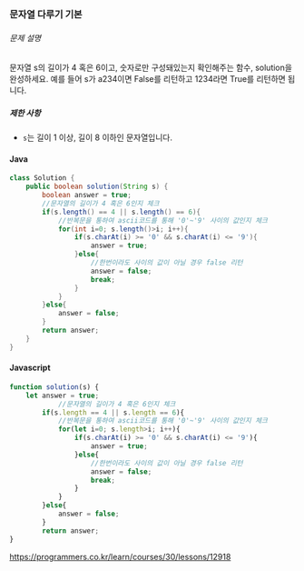 ### 문자열 다루기 기본

###### 문제 설명

문자열 s의 길이가 4 혹은 6이고, 숫자로만 구성돼있는지 확인해주는 함수, solution을 완성하세요. 예를 들어 s가 a234이면 False를 리턴하고 1234라면 True를 리턴하면 됩니다.

##### 제한 사항

- `s`는 길이 1 이상, 길이 8 이하인 문자열입니다.



#### Java

~~~java
class Solution {
    public boolean solution(String s) {
        boolean answer = true;
      	//문자열의 길이가 4 혹은 6인지 체크
        if(s.length() == 4 || s.length() == 6){
          	//반복문을 통하여 ascii코드를 통해 '0'~'9' 사이의 값인지 체크
            for(int i=0; s.length()>i; i++){
                if(s.charAt(i) >= '0' && s.charAt(i) <= '9'){
                    answer = true;
                }else{
                  	//한번이라도 사이의 값이 아닐 경우 false 리턴
                    answer = false;
                    break;
                }
            }
        }else{
            answer = false;
        }
        return answer;
    }
}
~~~



#### Javascript

~~~js
function solution(s) {
    let answer = true;
  			//문자열의 길이가 4 혹은 6인지 체크
        if(s.length == 4 || s.length == 6){
          	//반복문을 통하여 ascii코드를 통해 '0'~'9' 사이의 값인지 체크
            for(let i=0; s.length>i; i++){
                if(s.charAt(i) >= '0' && s.charAt(i) <= '9'){
                    answer = true;
                }else{
                  	//한번이라도 사이의 값이 아닐 경우 false 리턴
                    answer = false;
                    break;
                }
            }
        }else{
            answer = false;
        }
        return answer;
}
~~~



https://programmers.co.kr/learn/courses/30/lessons/12918